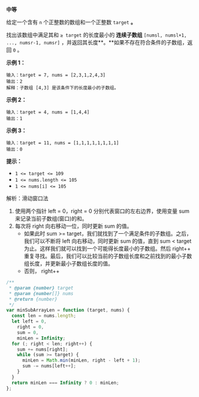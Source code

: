 **中等**

给定一个含有 `n` 个正整数的数组和一个正整数 `target` **。**

找出该数组中满足其和 `≥ target` 的长度最小的 **连续子数组** `[numsl, numsl+1, ..., numsr-1, numsr]` ，并返回其长度**。**如果不存在符合条件的子数组，返回 `0` 。

**示例 1：**

```
输入：target = 7, nums = [2,3,1,2,4,3]
输出：2
解释：子数组 [4,3] 是该条件下的长度最小的子数组。
```

**示例 2：**

```
输入：target = 4, nums = [1,4,4]
输出：1
```

**示例 3：**

```
输入：target = 11, nums = [1,1,1,1,1,1,1,1]
输出：0
```

**提示：**

- `1 <= target <= 109`
- `1 <= nums.length <= 105`
- `1 <= nums[i] <= 105`

解析：滑动窗口法

1. 使用两个指针 left = 0，right = 0 分别代表窗口的左右边界，使用变量 sum 来记录当前子数组(窗口)的和。
2. 每次将 right 向右移动一位，同时更新 sum 的值。
   - 如果此时 sum >= target，我们就找到了一个满足条件的子数组。之后，我们可以不断将 left 向右移动，同时更新 sum 的值，直到 sum < target 为止。这样我们就可以找到一个可能得长度最小的子数组。然后 right++ 重复寻找。最后，我们可以比较当前的子数组长度和之前找到的最小子数组长度，并更新最小子数组长度的值。 
   - 否则， right++

```js
/**
 * @param {number} target
 * @param {number[]} nums
 * @return {number}
 */
var minSubArrayLen = function (target, nums) {
  const len = nums.length;
  let left = 0,
    right = 0,
    sum = 0,
    minLen = Infinity;
  for (; right < len; right++) {
    sum += nums[right];
    while (sum >= target) {
      minLen = Math.min(minLen, right - left + 1);
      sum -= nums[left++];
    }
  }
  return minLen === Infinity ? 0 : minLen;
};
```

